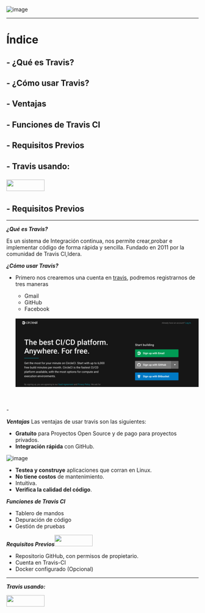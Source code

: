 ![image](https://user-images.githubusercontent.com/73592097/152347241-c4807c19-9238-4877-b33f-c1b3bd88ddcf.png)


<hr/>

# Índice #

## - ¿Qué es Travis? ##
## - ¿Cómo usar Travis? ##
## - Ventajas ##
## - Funciones de Travis CI ##
## - Requisitos Previos ##
## - Travis usando: ##
### <img src="https://user-images.githubusercontent.com/73592097/152375522-7d9ee0ad-57af-453e-ba14-9821bf6619c9.png" width="100px" height="30px"/> ###
## - Requisitos Previos ##
<hr/>


***¿Qué es Travis?***

Es un sistema de Integración continua, nos permite crear,probar e implementar código de forma rápida y sencilla. Fundado en 2011 por la comunidad de Travis CI,Idera.

***¿Cómo usar Travis?***
- Primero nos crearemos una cuenta en [travis](https://circleci.com/signup), podremos registrarnos de tres maneras

  * Gmail
  * GitHub
  * Facebook

  <br/>

  <img alt="README-a2335bd0.png" src="assets/README-a2335bd0.png" width="" height="" >

<br/>
<br/>
- 

***Ventajas***
Las ventajas de usar travis son las siguientes:
 - **Gratuito** para Proyectos Open Source y de pago para proyectos privados.
 -  **Integración rápida** con GitHub.

![image](https://user-images.githubusercontent.com/73592097/152353373-40d925e8-b3c3-46c6-be1f-0946334018f2.png)

 -  **Testea y construye** aplicaciones que corran en Linux.
 -  **No tiene costos** de mantenimiento.
 -  Intuitiva.
 -  **Verifica la calidad del código**.

***Funciones de Travis CI***

- Tablero de mandos
- Depuración de código
- Gestión de pruebas

***Requisitos Previos<img src="https://user-images.githubusercontent.com/73592097/152683389-1050ea2e-94fd-490b-a62f-ff1b3bd328e2.png" width="100px" height="30px"/>***
- Repositorio GitHub, con permisos de propietario.
- Cuenta en Travis-CI
- Docker configurado (Opcional)

<hr/>

***Travis usando:***


****<img src="https://user-images.githubusercontent.com/73592097/152375522-7d9ee0ad-57af-453e-ba14-9821bf6619c9.png" width="100px" height="30px"/>****



